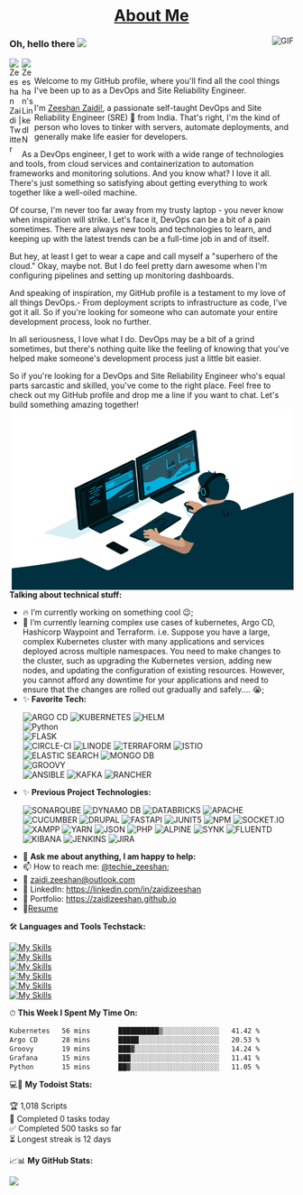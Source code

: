 <h1 align="center"><a href="https://zaidizeeshan.github.io/">About Me</a></h1>
  <img align="right" alt="GIF" src="https://komarev.com/ghpvc/?username=zaidizeeshan" alt="zaidizeeshan"/>  

<!-- [![](https://github.com/zaidizeeshan/zaidizeeshan/blob/main/dino.gif)](#)-->
### Oh, hello there <img src="https://media.giphy.com/media/hvRJCLFzcasrR4ia7z/giphy.gif" width="25px">
<a href="https://twitter.com/techie_zeeshan">
  <img align="left" alt="Zeeshan Zaidi | Twitter" width="22px" src="https://raw.githubusercontent.com/peterthehan/peterthehan/master/assets/twitter.svg" />
</a>
<a href="https://www.linkedin.com/in/zaidizeeshan/">
  <img align="left" alt="Zeeshan's LinkedIN" width="22px" src="https://raw.githubusercontent.com/peterthehan/peterthehan/master/assets/linkedin.svg" />
</a>


<br />
 <!-- 
<p align="center">
    <img src="https://komarev.com/ghpvc/?username=zaidizeeshan" alt="zaidizeeshan"/>
  <img src="https://wakatime.com/badge/user/4719ba27-7e5d-4a0e-8a46-ec4c3e264034.svg" alt="wakatime"/> 
</p> -->

Welcome to my GitHub profile, where you'll find all the cool things I've been up to as a DevOps and Site Reliability Engineer. 

I'm [Zeeshan Zaidi!](https://zaidizeeshan.github.io/), a passionate self-taught DevOps and Site Reliability Engineer (SRE) 🚀 from India. That's right, I'm the kind of person who loves to tinker with servers, automate deployments, and generally make life easier for developers. <br />

As a DevOps engineer, I get to work with a wide range of technologies and tools, from cloud services and containerization to automation frameworks and monitoring solutions. And you know what? I love it all. There's just something so satisfying about getting everything to work together like a well-oiled machine. <br />

Of course, I'm never too far away from my trusty laptop - you never know when inspiration will strike. Let's face it, DevOps can be a bit of a pain sometimes. There are always new tools and technologies to learn, and keeping up with the latest trends can be a full-time job in and of itself. <br />

But hey, at least I get to wear a cape and call myself a "superhero of the cloud." Okay, maybe not. But I do feel pretty darn awesome when I'm configuring pipelines and setting up monitoring dashboards. <br />

And speaking of inspiration, my GitHub profile is a testament to my love of all things DevOps.- From deployment scripts to infrastructure as code, I've got it all. So if you're looking for someone who can automate your entire development process, look no further. <br />

In all seriousness, I love what I do. DevOps may be a bit of a grind sometimes, but there's nothing quite like the feeling of knowing that you've helped make someone's development process just a little bit easier. 

So if you're looking for a DevOps and Site Reliability Engineer who's equal parts sarcastic and skilled, you've come to the right place. Feel free to check out my GitHub profile and drop me a line if you want to chat. Let's build something amazing together! <br />
  <img align="right" alt="GIF" src="https://github.com/zaidizeeshan/zaidizeeshan/blob/main/code.gif?raw=true" width="500" height="320" /> 
  
**Talking about technical stuff:**

- 🔥 I’m currently working on something cool :wink:;
- :notebook: I’m currently learning complex use cases of kubernetes, Argo CD, Hashicorp Waypoint and Terraform. i.e. Suppose you have a large, complex Kubernetes cluster with many applications and services deployed across multiple namespaces. You need to make changes to the cluster, such as upgrading the Kubernetes version, adding new nodes, and updating the configuration of existing resources. However, you cannot afford any downtime for your applications and need to ensure that the changes are rolled out gradually and safely.... 😭; 
- :sparkles: **Favorite Tech:** <p>
    <img src="https://img.shields.io/badge/Argo%20CD-1e0b3e?style=for-the-badge&logo=argo&logoColor=#d16044" alt="ARGO CD">
    <img src="https://img.shields.io/badge/kubernetes-326ce5.svg?&style=for-the-badge&logo=kubernetes&logoColor=white" alt="KUBERNETES">
    <img src="https://img.shields.io/badge/Helm-0F1689?style=for-the-badge&logo=Helm&labelColor=0F1689" alt="HELM">  
    <img src="https://img.shields.io/badge/python%20-%2314354C.svg?&amp;style=for-the-badge&amp;logo=python&amp;logoColor=white" alt="Python">  
    <img src="https://img.shields.io/badge/Flask-000000?style=for-the-badge&logo=flask&logoColor=white" alt="FLASK">  
    <img src="https://img.shields.io/badge/circleci-343434?style=for-the-badge&logo=circleci&logoColor=white" alt="CIRCLE-CI">
    <img src="https://img.shields.io/badge/Linode-00A95C?style=for-the-badge&logo=Linode&logoColor=white" alt="LINODE">
    <img src="https://img.shields.io/badge/Terraform-7B42BC?style=for-the-badge&logo=terraform&logoColor=white" alt="TERRAFORM">
    <img src="https://img.shields.io/badge/Istio-466BB0?style=for-the-badge&logo=Istio&logoColor=white" alt="ISTIO">  
    <img src="https://img.shields.io/badge/Elastic_Search-005571?style=for-the-badge&logo=elasticsearch&logoColor=white" alt="ELASTIC SEARCH">
    <img src="https://img.shields.io/badge/MongoDB-4EA94B?style=for-the-badge&logo=mongodb&logoColor=white" alt="MONGO DB">  
    <img src="https://img.shields.io/badge/apache%20Groovy-4298B8?style=for-the-badge&logo=apachegroovy&logoColor=white" alt="GROOVY">  
    <img src="https://img.shields.io/badge/Ansible-000000?style=for-the-badge&logo=ansible&logoColor=white" alt="ANSIBLE">
    <img src="https://img.shields.io/badge/Apache_Kafka-231F20?style=for-the-badge&logo=apache-kafka&logoColor=white" alt="KAFKA">
    <img src="https://img.shields.io/badge/Rancher-0075A8?style=for-the-badge&logo=rancher&logoColor=white" alt="RANCHER">  
</p>
<!--
A/B testing, Single Pane of Glass for Data Observability which include logs, apm, siem, xdr, rum, distributed traces and synthetics testing, terraform drift detection, Python, Terraform, vault, consul, K8s, Docker, Ansible, Jenkins, ECS, EKS, Lambda, SonarQube, Apache Jmeter, datadog, Linux, Shell Scripting, Nagios, ELastic Stack(ELK), elasticsearch clustering, KQL, rego, HCL, Sentry self hosted, ...; -->

- :sparkles: **Previous Project Technologies:** <p>

    <img src="https://img.shields.io/badge/Sonarqube-5190cf?style=for-the-badge&logo=sonarqube&logoColor=white" alt="SONARQUBE">
    <img src="https://img.shields.io/badge/Amazon%20DynamoDB-4053D6?style=for-the-badge&logo=Amazon%20DynamoDB&logoColor=white" alt="DYNAMO DB">  
    <img src="https://img.shields.io/badge/Databricks-FF3621?style=for-the-badge&logo=Databricks&logoColor=white" alt="DATABRICKS">
    <img src="https://img.shields.io/badge/Apache-D22128?style=for-the-badge&logo=Apache&logoColor=white" alt="APACHE">  
    <img src="https://img.shields.io/badge/Cypress-17202C?style=for-the-badge&logo=cypress&logoColor=white" alt="CUCUMBER">
    <img src="https://img.shields.io/badge/Drupal-0678BE?style=for-the-badge&logo=drupal&logoColor=white" alt="DRUPAL">
    <img src="https://img.shields.io/badge/fastapi-109989?style=for-the-badge&logo=FASTAPI&logoColor=white" alt="FASTAPI">
    <img src="https://img.shields.io/badge/Junit5-25A162?style=for-the-badge&logo=junit5&logoColor=white" alt="JUNIT5">
    <img src="https://img.shields.io/badge/npm-CB3837?style=for-the-badge&logo=npm&logoColor=white" alt="NPM">    
    <img src="https://img.shields.io/badge/Socket.io-010101?&style=for-the-badge&logo=Socket.io&logoColor=white" alt="SOCKET.IO">
    <img src="https://img.shields.io/badge/Xampp-F37623?style=for-the-badge&logo=xampp&logoColor=white" alt="XAMPP">
    <img src="https://img.shields.io/badge/Yarn-2C8EBB?style=for-the-badge&logo=yarn&logoColor=white" alt="YARN">
    <img src="https://img.shields.io/badge/json-5E5C5C?style=for-the-badge&logo=json&logoColor=white" alt="JSON">
    <img src="https://img.shields.io/badge/PHP-777BB4?style=for-the-badge&logo=php&logoColor=white" alt="PHP">
    <img src="https://img.shields.io/badge/Alpine_Linux-0D597F?style=for-the-badge&logo=alpine-linux&logoColor=white" alt="ALPINE">
    <img src="https://img.shields.io/badge/Snyk-4C4A73?style=for-the-badge&logo=snyk&logoColor=white" alt="SYNK">
    <img src="https://img.shields.io/badge/Fluentd-599CD0?style=for-the-badge&logo=fluentd&logoColor=white&labelColor=599CD0" alt="FLUENTD">
    <img src="https://img.shields.io/badge/Kibana-005571?style=for-the-badge&logo=Kibana&logoColor=white" alt="KIBANA">
    <img src="https://img.shields.io/badge/Jenkins-D24939?style=for-the-badge&logo=Jenkins&logoColor=white" alt="JENKINS">   
    <img src="https://img.shields.io/badge/Jira-0052CC?style=for-the-badge&logo=Jira&logoColor=white" alt="JIRA">    
</p>
<!--
Python, Terraform enterprise, self managed vault, self managed consul, self managed boundry, K8s, Docker, Ansible, jar deployed on host and in container using nomad. Jenkins, ECS, EKS, Lambda, SonarQube, Apache Jmeter, Linux, Shell Scripting, Nagios, ELastic Stack(ELK), elasticsearch clustering, KQL, rego, HCL, Sentry self hosted,  ...;   -->

- 💬 **Ask me about anything, I am happy to help:**
- 📫 How to reach me: [@techie_zeeshan](https://twitter.com/techie_zeeshan);
- :email:	zaidi.zeeshan@outlook.com <br>
- :briefcase: LinkedIn: https://linkedin.com/in/zaidizeeshan <br>
- :art: Portfolio: https://zaidizeeshan.github.io <br>
- 📝[Resume](https://drive.google.com/file/d/1vJdfvdBJyLVAIyyvz4z0UEIsrbihqcxh/view?usp=sharing)

🛠️ **Languages and Tools Techstack:**  

[![My Skills](https://skillicons.dev/icons?i=linux,bash,py,flask,java,php,nodejs&perline=10)](https://skillicons.dev)
<br />
[![My Skills](https://skillicons.dev/icons?i=mysql,postgres,mongodb,dynamodb,redis&perline=10)](https://skillicons.dev)
<br />
[![My Skills](https://skillicons.dev/icons?i=githubactions,regex,postman,nginx&perline=10)](https://skillicons.dev)
<br />
[![My Skills](https://skillicons.dev/icons?i=git,jenkins,maven,selenium,docker,kubernetes,ansible&perline=10)](https://skillicons.dev)
<br />
[![My Skills](https://skillicons.dev/icons?i=aws,gcp,azure,openstack,openshift&perline=10)](https://skillicons.dev)
<br />
[![My Skills](https://skillicons.dev/icons?i=kafka,prometheus,grafana,sentry&perline=10)](https://skillicons.dev)

<!--
https://github.com/tandpfun/skill-icons/blob/main/readme.md
https://github.com/alexandresanlim/Badges4-README.md-Profile
<code><img height="20" src="https://raw.githubusercontent.com/github/explore/80688e429a7d4ef2fca1e82350fe8e3517d3494d/topics/python/python.png"></code>
<code><img height="20" src="https://raw.githubusercontent.com/github/explore/80688e429a7d4ef2fca1e82350fe8e3517d3494d/topics/mysql/mysql.png"></code>
<code><img height="20" src="https://raw.githubusercontent.com/github/explore/80688e429a7d4ef2fca1e82350fe8e3517d3494d/topics/firebase/firebase.png"></code>
<code><img height="20" src="https://raw.githubusercontent.com/github/explore/80688e429a7d4ef2fca1e82350fe8e3517d3494d/topics/git/git.png"></code>
<code><img height="20" src="https://raw.githubusercontent.com/github/explore/80688e429a7d4ef2fca1e82350fe8e3517d3494d/topics/nodejs/nodejs.png"></code>
<code><img height="20" src="https://raw.githubusercontent.com/github/explore/6c6508f34230f0ac0d49e847a326429eefbfc030/topics/docker/docker.png"></code>
<code><img height="20" src="https://raw.githubusercontent.com/github/explore/46beb428f6ba77f5de33ba7633402379aba5d92d/topics/kubernetes/kubernetes.png"></code>
<code><img height="20" src="https://raw.githubusercontent.com/github/explore/46beb428f6ba77f5de33ba7633402379aba5d92d/topics/go/go.png"></code>
<code><img height="20" src="https://raw.githubusercontent.com/github/explore/a78365e1ed698ba6441a91508591e863cf1f9590/topics/terraform/terraform.png"></code>
-->

⏱ **This Week I Spent My Time On:**
<!--START_SECTION:waka-->
```text
Kubernetes   56 mins       ██████████▒░░░░░░░░░░░░░░   41.42 % 
Argo CD      28 mins       █████░░░░░░░░░░░░░░░░░░░░   20.53 % 
Groovy       19 mins       ███▓░░░░░░░░░░░░░░░░░░░░░   14.24 % 
Grafana      15 mins       ███░░░░░░░░░░░░░░░░░░░░░░   11.41 % 
Python       15 mins       ██▓░░░░░░░░░░░░░░░░░░░░░░   11.05 % 
```
<!--END_SECTION:waka-->

💻🚧 **My Todoist Stats:**
<!-- TODO-IST:START -->
🏆  1,018 Scripts           
🎯  Completed 0 tasks today           
✅  Completed 500 tasks so far           
⏳  Longest streak is 12 days
<!-- TODO-IST:END -->

📈📊 **My GitHub Stats:**
<!--
<p align="left"> <img src="https://github-readme-stats.vercel.app/api?username=zaidizeeshan&show_icons=true&theme=gotham" alt="zaidizeeshan" />(#)
<p align="right"> <img src="https://github-readme-streak-stats.herokuapp.com/?user=zaidizeeshan&theme=dark" alt="zaidizeeshan" />(#)  -->

<!-- [![](https://github-readme-streak-stats.herokuapp.com/?user=zaidizeeshan&theme=dark)](#)  -->
[![](https://github-readme-streak-stats.herokuapp.com/?user=zaidizeeshan&theme=dark)](#)



<!-- fake contribution.gif  ### ∞ contributions in the last year 

 TODO-IST:START| <img src="https://github.com/zaidizeeshan/zaidizeeshan/blob/main/contributions.gif" alt="Contributions" width="722px" height="112px" /> | 
| ------------------------------------------------------------------------------------------------------------------------------------------- |


[Learn how we count contributions](https://docs.github.com/en/free-pro-team@latest/github/setting-up-and-managing-your-github-profile/why-are-my-contributions-not-showing-up-on-my-profile) -->

<!-- --------------------------------------------------------------------------------------- -->
<!-- 
<hr></hr>
<p align="center">
  <samp>
    Hi, I'm Zeeshan! 👋 <br>
    🔥 Delhi based DevOps Engineer grinding hard to make something cool  <br>
    :sparkles: Favorite Tech: cloud, Soc analysis, observability, Multi could integration, OWASP Zap, selenium, service mesh, web assembly, Linux ... <br>
    :notebook: I’m currently learning complex use cases of Kubernetes... 😭  <br>
    :email:	zaidi.zeeshan@outlook.com <br>
    :art: Portfolio: https://about.me/zeeshanzaidi <br>
    :briefcase: LinkedIn: https://linkedin.com/in/zaidizeeshan <br>
  </samp>
</p>
-->
<!--
**zaidizeeshan/zaidizeeshan** is a ✨ _special_ ✨ repository because its `README.md` (this file) appears on your GitHub profile.

Here are some ideas to get you started:

- 🔭 I’m currently working on ...
- 🌱 I’m currently learning ...
- 👯 I’m looking to collaborate on ...
- 🤔 I’m looking for help with ...
- 💬 Ask me about like dashboards to visualize and analyse data but you can't see the dashboard 24x7. so ehat is the solution? alerting is the solution...
- 📫 How to reach me: ...
🌸
- 😄 Pronouns: ...
- ⚡ Fun fact: ...
-->
